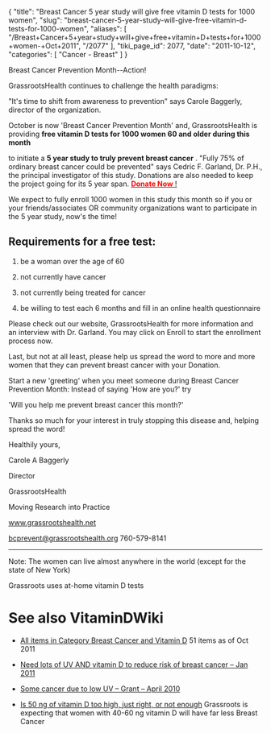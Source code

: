 {
  "title": "Breast Cancer 5 year study will give free vitamin D tests for 1000 women",
  "slug": "breast-cancer-5-year-study-will-give-free-vitamin-d-tests-for-1000-women",
  "aliases": [
    "/Breast+Cancer+5+year+study+will+give+free+vitamin+D+tests+for+1000+women-+Oct+2011",
    "/2077"
  ],
  "tiki_page_id": 2077,
  "date": "2011-10-12",
  "categories": [
    "Cancer - Breast"
  ]
}

Breast Cancer Prevention Month--Action!

GrassrootsHealth continues to challenge the health paradigms: 

"It's time to shift from awareness to prevention" says Carole Baggerly, director of the organization.

October is now 'Breast Cancer Prevention Month' and, GrassrootsHealth is providing  **free vitamin D tests for 1000 women 60 and older during this month** 

to initiate a  **5 year study to truly prevent breast cancer** .  "Fully 75% of ordinary breast cancer could be prevented" says Cedric F. Garland, Dr. P.H., the principal investigator of this study.  Donations are also needed to keep the project going for its 5 year span.  [ **<span style="color:#F00;">Donate Now</span>** !](http://r20.rs6.net/tn.jsp?llr=sskbw4cab&et=1108099925285&s=11329&e=0019PRJ6ZyEKD34y6Ib5tiE9MzaKqL3syo0mq-6DH9T17h_Yth4cpLiW0SCecXaoR2Brhba8BS2p4nr9Km5CcN-muqylcnaD-MlSz6NTVXgu5stlj0pUukTONPxc13rI5_p_Ru7TXnLlos=)

We expect to fully enroll 1000 women in this study this month so if you or your friends/associates OR community organizations want to participate in the 5 year study, now's the time!

## Requirements for a free test:

1) be a woman over the age of 60

2) not currently have cancer

3) not currently being treated for cancer

4) be willing to test each 6 months and fill in an online health questionnaire

Please check out our website, GrassrootsHealth for more information and an interview with Dr. Garland.  You may click on Enroll to start the enrollment process now.

Last, but not at all least, please help us spread the word to more and more women that they can prevent breast cancer with your Donation. 

Start a new 'greeting' when you meet someone during Breast Cancer Prevention Month:  Instead of saying 'How are you?' try

'Will you help me prevent breast cancer this month?'

Thanks so much for your interest in truly stopping this disease and, helping spread the word!

Healthily yours,

Carole A Baggerly

Director

GrassrootsHealth

Moving Research into Practice

www.grassrootshealth.net

bcprevent@grassrootshealth.org 760-579-8141 

- - - - - - - 

Note: The women can live almost anywhere in the world (except for the state of New York)

Grassroots uses at-home vitamin D tests

# See also VitaminDWiki

* [All items in Category Breast Cancer and Vitamin D](https://www.VitaminDWiki.com/tiki-browse_categories.php?parentId=42&sort_mode=created_desc) 51 items as of Oct 2011

* [Need lots of UV AND vitamin D to reduce risk of breast cancer – Jan 2011](/posts/need-lots-of-uv-and-vitamin-d-to-reduce-risk-of-breast-cancer)

* [Some cancer due to low UV – Grant – April 2010](/posts/some-cancer-due-to-low-uv-grant)

* [Is 50 ng of vitamin D too high, just right, or not enough](/posts/is-50-ng-of-vitamin-d-too-high-just-right-or-not-enough) Grassroots is expecting that women with 40-60 ng vitamin D will have far less Breast Cancer